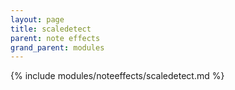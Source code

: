 ```yaml
---
layout: page
title: scaledetect
parent: note effects
grand_parent: modules
---
```


{% include modules/noteeffects/scaledetect.md %}

